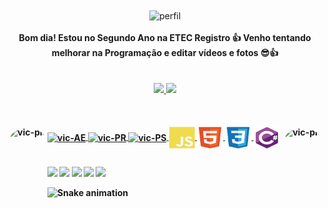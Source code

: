 <div align="center">
  <img align="center" alt="perfil" src="https://cdn.discordapp.com/attachments/825767075733307423/963238024068616333/test2.png">
</div><br>
<div align="center">
  <b>Bom dia! Estou no Segundo Ano na ETEC Registro 👍 Venho tentando melhorar na Programação e editar vídeos e fotos 😎👍<br>
</div><br><br>

<div align="center">
  <a href="https://github.com/VicRuk">
  <img height="150em" src="https://github-readme-stats.vercel.app/api?username=VicRuk&show_icons=true&theme=dracula&include_all_commits=true&count_private=true"/>
  <img height="150em" src="https://github-readme-stats.vercel.app/api/top-langs/?username=VicRuk&layout=compact&langs_count=7&theme=dracula"/>
</div><br><br>
<div style="display: inline_block"><br>
  <img align="center" alt="vic-AE" height="35" width="45" src="https://cdn.jsdelivr.net/gh/devicons/devicon/icons/aftereffects/aftereffects-original.svg">
  <img align="center" alt="vic-PR" height="35" width="42" src="https://cdn.jsdelivr.net/gh/devicons/devicon/icons/premierepro/premierepro-original.svg">
  <img align="center" alt="vic-PS" height="35" width="43" src="https://cdn.jsdelivr.net/gh/devicons/devicon/icons/photoshop/photoshop-line.svg">
  <img align="center" alt="vic-JS" height="35" width="42" src="https://raw.githubusercontent.com/devicons/devicon/master/icons/javascript/javascript-plain.svg">
  <img align="center" alt="vic-HTML" height="35" width="42" src="https://raw.githubusercontent.com/devicons/devicon/master/icons/html5/html5-original.svg">
  <img align="center" alt="vic-CSS" height="35" width="42" src="https://raw.githubusercontent.com/devicons/devicon/master/icons/css3/css3-original.svg">
  <img align="center" alt="vic-Csharp" height="35" width="42" src="https://raw.githubusercontent.com/devicons/devicon/master/icons/csharp/csharp-original.svg">
  <img align="left" alt="vic-pic" height="150" style="border-radius:50px;" src="https://media.discordapp.net/attachments/825767075733307423/963234089912139796/ezgif.com-gif-maker.gif?width=265&height=180">
  <img align="right" alt="vic-pic" height="150" style="border-radius:50px;" src="https://cdn.discordapp.com/attachments/825767075733307423/963233539753668658/gif_cat.gif">
</div>
  
  ##
 
<div> 
  <a href="https://www.youtube.com/channel/UC8vWyKLaITcUV-2a4JeKlGg" target="_blank"><img src="https://img.shields.io/badge/YouTube-FF0000?style=for-the-badge&logo=youtube&logoColor=white" target="_blank"></a>
  <a href="https://www.instagram.com/vicruk_edits/" target="_blank"><img src="https://img.shields.io/badge/-Instagram-%23E4405F?style=for-the-badge&logo=instagram&logoColor=white" target="_blank"></a>
 	<a href="https://www.twitch.tv/vicruk" target="_blank"><img src="https://img.shields.io/badge/Twitch-9146FF?style=for-the-badge&logo=twitch&logoColor=white" target="_blank"></a>
  <a href = "mailto:vicrukprofissional@gmail.com"><img src="https://img.shields.io/badge/-Gmail-%23333?style=for-the-badge&logo=gmail&logoColor=white" target="_blank"></a>
  <a href="https://www.linkedin.com/in/victor-tamezava-120128232/" target="_blank"><img src="https://img.shields.io/badge/-LinkedIn-%230077B5?style=for-the-badge&logo=linkedin&logoColor=white" target="_blank"></a> 
 
  ![Snake animation](https://github.com/VicRuk/VicRuk/blob/output/github-contribution-grid-snake.svg)
 
</div>
